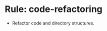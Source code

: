 <!-- ---
!-- title: 2025-01-04 18:00:01
!-- author: Yusuke Watanabe
!-- date: /home/ywatanabe/proj/llemacs/workspace/resources/prompts/components/03_rules/code-refactor.md
!-- --- -->

# Rule: code-refactoring
* Refactor code and directory structures.